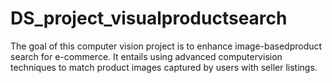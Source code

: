 # DS_project_visualproductsearch

The goal of this computer vision project is to enhance image-basedproduct search for e-commerce. It entails using advanced computervision techniques to match product images captured by users with seller listings.


